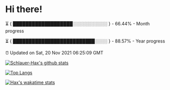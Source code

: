 # Hi there!

⏳ { ███████████████████░░░░░░░░░░░ } - 66.44% - Month progress

⏳ { ██████████████████████████░░░░ } - 88.57% - Year progress

⏰ Updated on Sat, 20 Nov 2021 06:25:09 GMT


[![Schlauer-Hax's github stats](https://github-readme-stats.vercel.app/api?username=Schlauer-Hax&show_icons=true&theme=dark&count_private=true)](https://github.com/Schlauer-Hax)


[![Top Langs](https://github-readme-stats.vercel.app/api/top-langs/?username=Schlauer-Hax&layout=compact&theme=dark)](https://github.com/Schlauer-Hax?tab=repositories)


[![Hax's wakatime stats](https://github-readme-stats.vercel.app/api/wakatime?username=Hax&theme=dark)](https://wakatime.com/@Hax)

